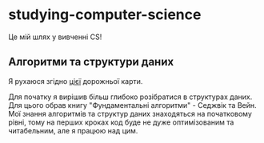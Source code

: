 # studying-computer-science
Це мій шлях у вивченні CS!

## Алгоритми та структури даних
Я рухаюся згідно [цієї](https://roadmap.sh/computer-science) дорожньої карти.

Для початку я вирішив більш глибоко розібратися в структурах даних. Для цього обрав книгу "Фундаментальні алгоритми" - Седжвік та Вейн. Мої знання алгоритмів та структур даних знаходяться на початковому рівні, тому на перших кроках код буде не дуже оптимізованим та читабельним, але я працюю над цим.
